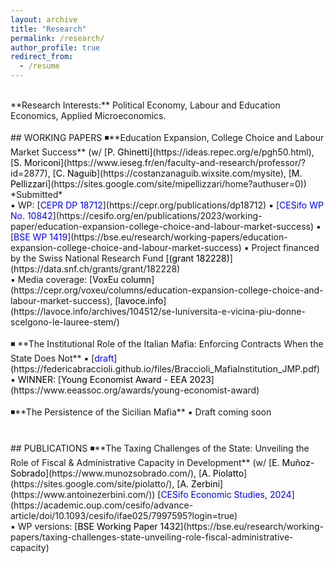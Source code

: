 ```yaml
---
layout: archive
title: "Research"
permalink: /research/
author_profile: true
redirect_from:
  - /resume
---
```

<!-- Google tag (gtag.js) -->
<script async src="https://www.googletagmanager.com/gtag/js?id=G-ER87WNKQCE"></script>
<script>
  window.dataLayer = window.dataLayer || [];
  function gtag(){dataLayer.push(arguments);}
  gtag('js', new Date());

  gtag('config', 'G-ER87WNKQCE');
</script>
<br />
**Research Interests:** Political Economy, Labour and Education Economics, Applied Microeconomics. <br />
<br />
## WORKING PAPERS
◾**Education Expansion, College Choice and Labour Market Success** (w/ [<span style="color:black">P. Ghinetti</span>](https://ideas.repec.org/e/pgh50.html), [<span style="color:black">S. Moriconi</span>](https://www.ieseg.fr/en/faculty-and-research/professor/?id=2877), [<span style="color:black">C. Naguib</span>](https://costanzanaguib.wixsite.com/mysite), [<span style="color:black">M. Pellizzari</span>](https://sites.google.com/site/mipellizzari/home?authuser=0)) *Submitted* <br />
▪ WP: [<span style="color:blue">CEPR DP 18712</span>](https://cepr.org/publications/dp18712) ▪ [<span style="color:blue">CESifo WP No. 10842</span>](https://cesifo.org/en/publications/2023/working-paper/education-expansion-college-choice-and-labour-market-success) ▪ [<span style="color:blue">BSE WP 1419</span>](https://bse.eu/research/working-papers/education-expansion-college-choice-and-labour-market-success)  
▪ Project financed by the Swiss National Research Fund [<span style="color:black;">(grant 182228)</span>](https://data.snf.ch/grants/grant/182228) <br />
▪ Media coverage: [<span style="color:black">VoxEu column</span>](https://cepr.org/voxeu/columns/education-expansion-college-choice-and-labour-market-success), [<span style="color:black">lavoce.info</span>](https://lavoce.info/archives/104512/se-luniversita-e-vicina-piu-donne-scelgono-le-lauree-stem/) 
<br />
<br />
◾ **The Institutional Role of the Italian Mafia: Enforcing Contracts When the State Does Not** ▪ [<span style="color:blue">draft</span>](https://federicabraccioli.github.io/files/Braccioli_MafiaInstitution_JMP.pdf) <br />
▪ <span style="color:black;">WINNER:</span> [<span style="color:black">Young Economist Award - EEA 2023</span>](https://www.eeassoc.org/awards/young-economist-award) 
<br />
<br />
◾**The Persistence of the Sicilian Mafia** ▪ Draft coming soon <br />
<br />
<br />
## PUBLICATIONS
◾**The Taxing Challenges of the State: Unveiling the Role of Fiscal & Administrative Capacity in Development** (w/ [<span style="color:black">E. Muñoz-Sobrado</span>](https://www.munozsobrado.com/), [<span style="color:black">A. Piolatto</span>](https://sites.google.com/site/piolatto/), [<span style="color:black">A. Zerbini</span>](https://www.antoinezerbini.com/)) [<span style="color:blue">CESifo Economic Studies, 2024</span>](https://academic.oup.com/cesifo/advance-article/doi/10.1093/cesifo/ifae025/7997595?login=true) <br />
▪ WP versions: [<span style="color:black">BSE Working Paper 1432</span>](https://bse.eu/research/working-papers/taxing-challenges-state-unveiling-role-fiscal-administrative-capacity) 



